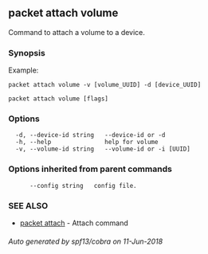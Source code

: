 ## packet attach volume

Command to attach a volume to a device.

### Synopsis

Example:
	
	packet attach volume -v [volume_UUID] -d [device_UUID]
	

```
packet attach volume [flags]
```

### Options

```
  -d, --device-id string   --device-id or -d
  -h, --help               help for volume
  -v, --volume-id string   --volume-id or -i [UUID]
```

### Options inherited from parent commands

```
      --config string   config file.
```

### SEE ALSO

* [packet attach](packet_attach.md)	 - Attach command

###### Auto generated by spf13/cobra on 11-Jun-2018
